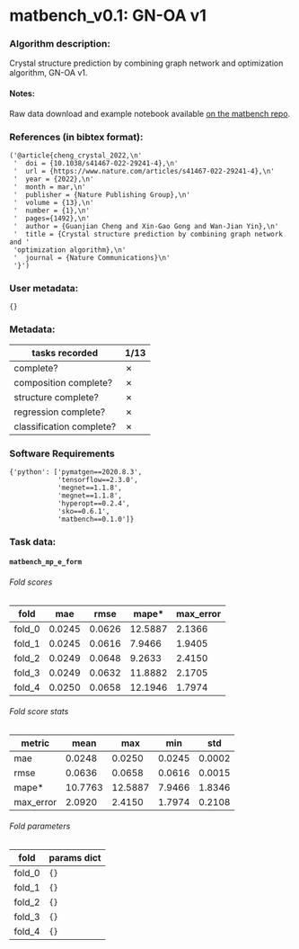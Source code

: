 # matbench_v0.1: GN-OA v1

### Algorithm description: 

Crystal structure prediction by combining graph network and optimization algorithm, GN-OA v1.

#### Notes:


Raw data download and example notebook available [on the matbench repo](https://github.com/hackingmaterials/matbench/tree/main/benchmarks/matbench_v0.1_GN-OA).

### References (in bibtex format): 

```
('@article{cheng_crystal_2022,\n'
 '  doi = {10.1038/s41467-022-29241-4},\n'
 '  url = {https://www.nature.com/articles/s41467-022-29241-4},\n'
 '  year = {2022},\n'
 '  month = mar,\n'
 '  publisher = {Nature Publishing Group},\n'
 '  volume = {13},\n'
 '  number = {1},\n'
 '  pages={1492},\n'
 '  author = {Guanjian Cheng and Xin-Gao Gong and Wan-Jian Yin},\n'
 '  title = {Crystal structure prediction by combining graph network and '
 'optimization algorithm},\n'
 '  journal = {Nature Communications}\n'
 '}')
```

### User metadata:

```
{}
```

### Metadata:

| tasks recorded | 1/13 |
|----------------|-------------------------------------|
| complete? | ✗ | 
| composition complete? | ✗ | 
| structure complete? | ✗ | 
| regression complete? | ✗ | 
| classification complete? | ✗ | 

### Software Requirements

```
{'python': ['pymatgen==2020.8.3',
            'tensorflow==2.3.0',
            'megnet==1.1.8',
            'megnet==1.1.8',
            'hyperopt==0.2.4',
            'sko==0.6.1',
            'matbench==0.1.0']}
```

### Task data:

#### `matbench_mp_e_form`

###### Fold scores

| fold | mae | rmse | mape* | max_error |
|------ |------ |------ |------ |------ |
 | fold_0 | 0.0245| 0.0626| 12.5887| 2.1366 |
 | fold_1 | 0.0245| 0.0616| 7.9466| 1.9405 |
 | fold_2 | 0.0249| 0.0648| 9.2633| 2.4150 |
 | fold_3 | 0.0249| 0.0632| 11.8882| 2.1705 |
 | fold_4 | 0.0250| 0.0658| 12.1946| 1.7974 |


###### Fold score stats

| metric | mean | max | min | std |
|--------|------|-----|-----|-----|
| mae | 0.0248 | 0.0250 | 0.0245 | 0.0002 |
| rmse | 0.0636 | 0.0658 | 0.0616 | 0.0015 |
| mape* | 10.7763 | 12.5887 | 7.9466 | 1.8346 |
| max_error | 2.0920 | 2.4150 | 1.7974 | 0.2108 |


###### Fold parameters

| fold | params dict|
|------|------------|
| fold_0 | `{}` |
| fold_1 | `{}` |
| fold_2 | `{}` |
| fold_3 | `{}` |
| fold_4 | `{}` |





